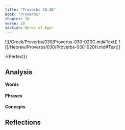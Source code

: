 ```yaml
---
title: "Proverbs 30:20"
book: "Proverbs"
chapter: 30
verse: 20
section: Words of Agur
---
```

![[/Greek/Proverbs/030/Proverbs-030-020G.md#Text]]
![[/Hebrew/Proverbs/030/Proverbs-030-020H.md#Text]]

{{Perfect}}

## Analysis

#### Words

#### Phrases

#### Concepts

## Reflections
